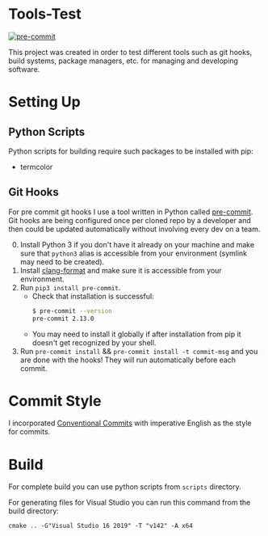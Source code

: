 # Tools-Test

[![pre-commit](https://img.shields.io/badge/pre--commit-enabled-brightgreen?logo=pre-commit&logoColor=white)](https://github.com/pre-commit/pre-commit)

This project was created in order to test different tools such as git hooks, build systems, package managers, etc. for managing and developing software.

# Setting Up

## Python Scripts

Python scripts for building require such packages to be installed with pip:
- termcolor

## Git Hooks

For pre commit git hooks I use a tool written in Python called [pre-commit](https://pre-commit.com/). Git hooks are being configured once per cloned repo by a developer and then could be updated automatically without involving every dev on a team.

0. Install Python 3 if you don't have it already on your machine and make sure that `python3` alias is accessible from your environment (symlink may need to be created).
1. Install [clang-format](https://llvm.org/builds/) and make sure it is accessible from your environment.
1. Run `pip3 install pre-commit`.
    - Check that installation is successful:
        ```bash
        $ pre-commit --version
        pre-commit 2.13.0
        ```
    - You may need to install it globally if after installation from pip it doesn't get recognized by your shell.
1. Run `pre-commit install` && `pre-commit install -t commit-msg` and you are done with the hooks! They will run automatically before each commit.

# Commit Style

I incorporated [Conventional Commits](https://www.conventionalcommits.org/en/v1.0.0/) with imperative English as the style for commits.

# Build

For complete build you can use python scripts from `scripts` directory.

For generating files for Visual Studio you can run this command from the build directory:
```
cmake .. -G"Visual Studio 16 2019" -T "v142" -A x64
```
